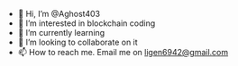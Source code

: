 - 👋 Hi, I’m @Aghost403
- 👀 I’m interested in blockchain coding
- 🌱 I’m currently learning 
- 💞️ I’m looking to collaborate on it
- 📫 How to reach me. Email me on ligen6942@gmail.com

<!---
Aghost403/Aghost403 is a ✨ special ✨ repository because its `README.md` (this file) appears on your GitHub profile.
You can click the Preview link to take a look at your changes.
--->
